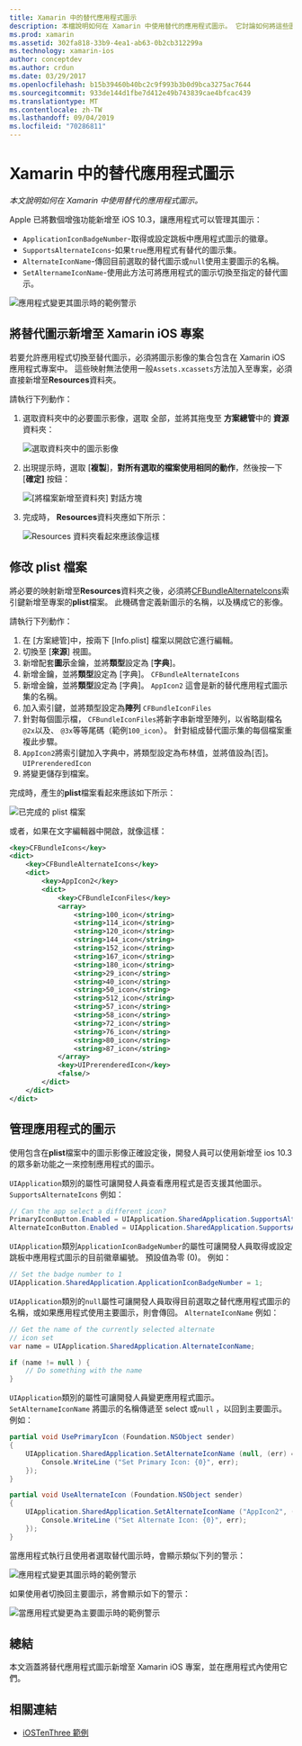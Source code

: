 ```yaml
---
title: Xamarin 中的替代應用程式圖示
description: 本檔說明如何在 Xamarin 中使用替代的應用程式圖示。 它討論如何將這些圖示新增至 Xamarin 專案、如何修改 plist 檔案，以及如何以程式設計方式管理應用程式的圖示。
ms.prod: xamarin
ms.assetid: 302fa818-33b9-4ea1-ab63-0b2cb312299a
ms.technology: xamarin-ios
author: conceptdev
ms.author: crdun
ms.date: 03/29/2017
ms.openlocfilehash: b15b39460b40bc2c9f993b3b0d9bca3275ac7644
ms.sourcegitcommit: 933de144d1fbe7d412e49b743839cae4bfcac439
ms.translationtype: MT
ms.contentlocale: zh-TW
ms.lasthandoff: 09/04/2019
ms.locfileid: "70286811"
---
```

# <a name="alternate-app-icons-in-xamarinios"></a>Xamarin 中的替代應用程式圖示

_本文說明如何在 Xamarin 中使用替代的應用程式圖示。_

Apple 已將數個增強功能新增至 iOS 10.3，讓應用程式可以管理其圖示：

- `ApplicationIconBadgeNumber`-取得或設定跳板中應用程式圖示的徽章。
- `SupportsAlternateIcons`-如果`true`應用程式有替代的圖示集。
- `AlternateIconName`-傳回目前選取的替代圖示或`null`使用主要圖示的名稱。
- `SetAlternameIconName`-使用此方法可將應用程式的圖示切換至指定的替代圖示。

![](alternate-app-icons-images/icons04.png "應用程式變更其圖示時的範例警示")

<a name="Adding-Alternate-Icons" />

## <a name="adding-alternate-icons-to-a-xamarinios-project"></a>將替代圖示新增至 Xamarin iOS 專案

若要允許應用程式切換至替代圖示，必須將圖示影像的集合包含在 Xamarin iOS 應用程式專案中。 這些映射無法使用一般`Assets.xcassets`方法加入至專案，必須直接新增至**Resources**資料夾。

請執行下列動作：

1. 選取資料夾中的必要圖示影像，選取 全部，並將其拖曳至 **方案總管**中的 **資源** 資料夾：

    ![](alternate-app-icons-images/icons00.png "選取資料夾中的圖示影像")

2. 出現提示時，選取 [**複製**]，**對所有選取的檔案使用相同的動作**，然後按一下 [**確定]** 按鈕：

    ![](alternate-app-icons-images/icons02.png "[將檔案新增至資料夾] 對話方塊")

3. 完成時， **Resources**資料夾應如下所示：

    ![](alternate-app-icons-images/icons01.png "Resources 資料夾看起來應該像這樣")

<a name="Modifying-the-Info.plist-File" />

## <a name="modifying-the-infoplist-file"></a>修改 plist 檔案

將必要的映射新增至**Resources**資料夾之後，必須將[CFBundleAlternateIcons](https://developer.apple.com/library/content/documentation/General/Reference/InfoPlistKeyReference/Articles/CoreFoundationKeys.html#//apple_ref/doc/uid/TP40009249-SW13)索引鍵新增至專案的**plist**檔案。 此機碼會定義新圖示的名稱，以及構成它的影像。

請執行下列動作：

1. 在 [方案總管]中，按兩下 [Info.plist] 檔案以開啟它進行編輯。
2. 切換至 [**來源**] 視圖。
3. 新增配套**圖示**金鑰，並將**類型**設定為 [**字典**]。
4. 新增金鑰，並將**類型**設定為 [字典]。 `CFBundleAlternateIcons`
5. 新增金鑰，並將**類型**設定為 [字典]。 `AppIcon2` 這會是新的替代應用程式圖示集的名稱。
6. 加入索引鍵，並將類型設定為**陣列** `CFBundleIconFiles`
7. 針對每個圖示檔， `CFBundleIconFiles`將新字串新增至陣列，以省略副檔名`@2x`以及、 `@3x`等等尾碼（範例`100_icon`）。 針對組成替代圖示集的每個檔案重複此步驟。
8. `AppIcon2`將索引鍵加入字典中，將類型設定為布林值，並將值設為[否]。`UIPrerenderedIcon`
9. 將變更儲存到檔案。

完成時，產生的**plist**檔案看起來應該如下所示：

![](alternate-app-icons-images/icons03.png "已完成的 plist 檔案")

或者，如果在文字編輯器中開啟，就像這樣：

```xml
<key>CFBundleIcons</key>
<dict>
    <key>CFBundleAlternateIcons</key>
    <dict>
        <key>AppIcon2</key>
        <dict>
            <key>CFBundleIconFiles</key>
            <array>
                <string>100_icon</string>
                <string>114_icon</string>
                <string>120_icon</string>
                <string>144_icon</string>
                <string>152_icon</string>
                <string>167_icon</string>
                <string>180_icon</string>
                <string>29_icon</string>
                <string>40_icon</string>
                <string>50_icon</string>
                <string>512_icon</string>
                <string>57_icon</string>
                <string>58_icon</string>
                <string>72_icon</string>
                <string>76_icon</string>
                <string>80_icon</string>
                <string>87_icon</string>
            </array>
            <key>UIPrerenderedIcon</key>
            <false/>
        </dict>
    </dict>
</dict>
```

<a name="Managing-the-Apps-Icon" />

## <a name="managing-the-apps-icon"></a>管理應用程式的圖示 

使用包含在**plist**檔案中的圖示影像正確設定後，開發人員可以使用新增至 ios 10.3 的眾多新功能之一來控制應用程式的圖示。

`UIApplication`類別的屬性可讓開發人員查看應用程式是否支援其他圖示。 `SupportsAlternateIcons` 例如：

```csharp
// Can the app select a different icon?
PrimaryIconButton.Enabled = UIApplication.SharedApplication.SupportsAlternateIcons;
AlternateIconButton.Enabled = UIApplication.SharedApplication.SupportsAlternateIcons;
```

`UIApplication`類別`ApplicationIconBadgeNumber`的屬性可讓開發人員取得或設定跳板中應用程式圖示的目前徽章編號。 預設值為零 (0)。 例如：

```csharp
// Set the badge number to 1
UIApplication.SharedApplication.ApplicationIconBadgeNumber = 1;
```

`UIApplication`類別的`null`屬性可讓開發人員取得目前選取之替代應用程式圖示的名稱，或如果應用程式使用主要圖示，則會傳回。 `AlternateIconName` 例如：

```csharp
// Get the name of the currently selected alternate
// icon set
var name = UIApplication.SharedApplication.AlternateIconName;

if (name != null ) {
    // Do something with the name
}
```

`UIApplication`類別的屬性可讓開發人員變更應用程式圖示。 `SetAlternameIconName` 將圖示的名稱傳遞至 select 或`null` ，以回到主要圖示。 例如：

```csharp
partial void UsePrimaryIcon (Foundation.NSObject sender)
{
    UIApplication.SharedApplication.SetAlternateIconName (null, (err) => {
        Console.WriteLine ("Set Primary Icon: {0}", err);
    });
}

partial void UseAlternateIcon (Foundation.NSObject sender)
{
    UIApplication.SharedApplication.SetAlternateIconName ("AppIcon2", (err) => {
        Console.WriteLine ("Set Alternate Icon: {0}", err);
    });
}
```

當應用程式執行且使用者選取替代圖示時，會顯示類似下列的警示：

![](alternate-app-icons-images/icons04.png "應用程式變更其圖示時的範例警示")

如果使用者切換回主要圖示，將會顯示如下的警示：

![](alternate-app-icons-images/icons05.png "當應用程式變更為主要圖示時的範例警示")

<a name="Summary" />

## <a name="summary"></a>總結

本文涵蓋將替代應用程式圖示新增至 Xamarin iOS 專案，並在應用程式內使用它們。



## <a name="related-links"></a>相關連結

- [iOSTenThree 範例](https://docs.microsoft.com/samples/xamarin/ios-samples/ios10-iostenthree/)
